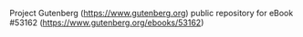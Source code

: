 Project Gutenberg (https://www.gutenberg.org) public repository for
eBook #53162 (https://www.gutenberg.org/ebooks/53162)
